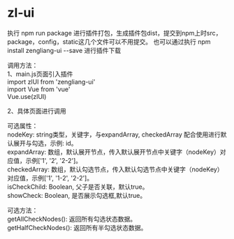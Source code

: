 # zl-ui

执行  npm run package  进行插件打包，生成插件包dist，提交到npm上时src，package，config，static这几个文件可以不用提交。
也可以通过执行 npm install zengliang-ui --save 进行插件下载

调用方法：            
1、main.js页面引入插件           
import zlUI from 'zengliang-ui'             
import Vue from 'vue'             
Vue.use(zlUI)            

2、具体页面进行调用            
<template>  
    <zl-tree :data="data"></zl-tree>       
</template> 
<script>               
    data() {  
        return {  
            data: [
                {
                    id: '1',   
                    label: '节点1',   
                    children: [   
                        {   
                             id: '1-1',   
                             label: '节点1-1'   
                        },   
                        {   
                             id: '1-2',   
                             label: '节点1-2'  
                        }  
                    ]  
                },  
                {
                    id: '2',
                    label: '节点2',
                    children: [
                        {
                             id: '2-1',
                             label: '节点2-1'
                        },
                        {
                            id: '2-2',
                            label: '节点2-2',
                            children: [
                                {
                                    id: '2-2-1',
                                    label: '节点2-2-1'
                                },
                                {
                                    id: '2-2-2',
                                    label: '节点2-2-2'
                                }
                            ]
                        }
                    ]
                },
            ]      
        }     
    }     
</script>     
    
可选属性：     
nodeKey: string类型，关键字，与expandArray, checkedArray 配合使用进行默认展开与勾选，示例: id。   
expandArray: 数组，默认展开节点，传入默认展开节点中关键字（nodeKey）对应值，示例['1', '2', '2-2']。   
checkedArray: 数组，默认勾选节点，传入默认勾选节点中关键字（nodeKey）对应值，示例['1', '1-2', '2-2']。   
isCheckChild: Boolean, 父子是否关联，默认true。   
showCheck: Boolean, 是否展示勾选框,默认true。   

可选方法：      
getAllCheckNodes(): 返回所有勾选状态数据。  
getHalfCheckNodes(): 返回所有半勾选状态数据。  

